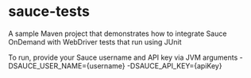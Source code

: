 sauce-tests
===========

A sample Maven project that demonstrates how to integrate Sauce OnDemand with WebDriver tests that run using JUnit

To run, provide your Sauce username and API key via JVM arguments -DSAUCE_USER_NAME={username} -DSAUCE_API_KEY={apiKey}
